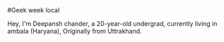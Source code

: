 #Geek week local

Hey, I'm Deepansh chander, a 20-year-old undergrad, currently living in ambala (Haryana), Originally from Uttrakhand.
